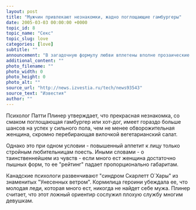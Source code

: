 ```yaml
---
layout: post
title: "Мужчин привлекают незнакомки, жадно поглощающие гамбургеры"
date: 2005-03-03 00:00:00 +0000
topic_id: 8
topic_name: "Секс"
topic_slug: love
categories: [love]
subtitle: ""
announcement: "В загадочную формулу любви вплетены вполне прозаические реалии, считают ученые из университета Торонто в Канаде. Согласно их исследованиям, у мужчины первичный интерес к женщине способно пробуждать то, как и сколько она ест."
additional_content: ""
photo_filename: ""
photo_width: 0
photo_height: 0
photo_alt: ""
source_url: "http://news.izvestia.ru/tech/news93543"
source_text: "Известия"
author: ""
---
```

Психолог Патти Плинер утверждает, что прекрасная незнакомка, со смаком поглощающая гамбургер или хот-дог, имеет гораздо больше шансов на успех у сильного пола, чем не менее обворожительная женщина, скромно перебирающая вилочкой вегетарианский салат.

Однако это при одном условии - повышенный аппетит к лицу только стройным любительницам поесть. Иными словами - о таинственнейшем из чувств - если много ест женщина достаточно пышных форм, то ее "рейтинг" падает пропорционально габаритам.

Канадские психологи развенчивают "синдром Скарлетт О`Хары" из знаменитых "Унесенных ветром". Кормилица героини убеждала ее, что молодая леди, которая много ест, никогда не найдет себе мужа. Плинер считает, что этот ложный ориентир сослужил плохую службу многим девушкам.
